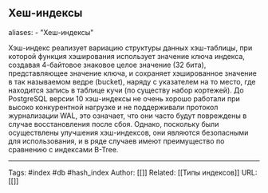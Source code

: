 ## Хеш-индексы
aliases: 
	- "Хеш-индексы"

Хэш-индекс реализует вариацию структуры данных хэш-таблицы, при которой функция хэширования использует значение ключа индекса, создавая 4-байтовое знаковое целое значение (32 бита), представляющее значение ключа, и сохраняет хэшированное значение в так называемом ведре (bucket), наряду с указателем на то место, где находится запись в таблице кучи (по существу набор кортежей). До PostgreSQL версии 10 хэш-индексы не очень хорошо работали при высоко конкурентной нагрузке и не поддерживали протокол журнализации WAL, это означает, что они часто будут повреждены в случае восстановления после сбоя. Однако, поскольку были осуществлены улучшения хэш-индексов, они являются безопасными для использования, и в ряде случаев имеют преимущество по сравнению с индексами B-Tree.

---
Tags: #index #db #hash_index
Author: [[]]
Related: [[Типы индексов]]
URL: [[]]